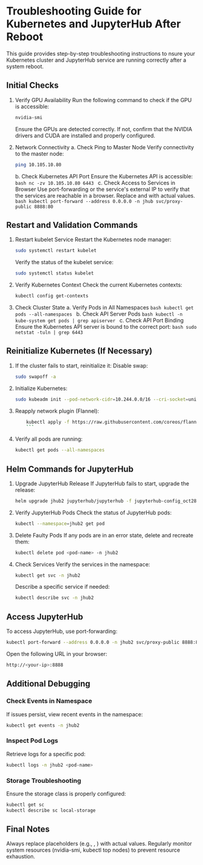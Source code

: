 
# Troubleshooting Guide for Kubernetes and JupyterHub After Reboot

This guide provides step-by-step troubleshooting instructions to nsure your Kubernetes cluster and JupyterHub service are running correctly after a system reboot.

## Initial Checks

1. Verify GPU Availability
    Run the following command to check if the GPU is accessible:
      ```bash
      nvidia-smi
      ```
    Ensure the GPUs are detected correctly. If not, confirm that the NVIDIA drivers and CUDA are installed and properly configured.

2. Network Connectivity
	a. Check Ping to Master Node
      Verify connectivity to the master node:
      ```bash
      ping 10.105.10.80
      ```
	b. Check Kubernetes API Port
  		Ensure the Kubernetes API is accessible:
  		```bash
		nc -zv 10.105.10.80 6443
  		```
	c. Check Access to Services in Browser
	    Use port-forwarding or the service's external IP to verify that the services are reachable in a browser. Replace <ip> and <port> with actual values.
    	```bash
    	kubectl port-forward --address 0.0.0.0 -n jhub svc/proxy-public 8888:80
    	```

## Restart and Validation Commands

1. Restart kubelet Service
	Restart the Kubernetes node manager:
	```bash
	sudo systemctl restart kubelet
	```
	Verify the status of the kubelet service:
	```bash
	sudo systemctl status kubelet
	```
2. Verify Kubernetes Context
	Check the current Kubernetes contexts:
	```bash
	kubectl config get-contexts
	```
3. Check Cluster State
	a. Verify Pods in All Namespaces
		```bash
		kubectl get pods --all-namespaces
		```
	b. Check API Server Pods
		```bash
		kubectl -n kube-system get pods | grep apiserver
		```
	c. Check API Port Binding
		Ensure the Kubernetes API server is bound to the correct port:
		```bash
		sudo netstat -tuln | grep 6443
		```
## Reinitialize Kubernetes (If Necessary)

1. If the cluster fails to start, reinitialize it:
    Disable swap:
    ```bash
	sudo swapoff -a
	```
2. Initialize Kubernetes:
	```bash
	sudo kubeadm init --pod-network-cidr=10.244.0.0/16 --cri-socket=unix:///var/run/cri-dockerd.sock
	```
3. Reapply network plugin (Flannel):
	```bash
		kubectl apply -f https://raw.githubusercontent.com/coreos/flannel/master/Documentation/kube-flannel.yml
		```
4. Verify all pods are running:
	```bash
    kubectl get pods --all-namespaces
	```

## Helm Commands for JupyterHub
1. Upgrade JupyterHub Release
	If JupyterHub fails to start, upgrade the release:
	```bash
	helm upgrade jhub2 jupyterhub/jupyterhub -f jupyterhub-config_oct28.yaml -n jhub2
	```
2. Verify JupyterHub Pods
	Check the status of JupyterHub pods:
	```bash
	kubectl --namespace=jhub2 get pod
	```
3. Delete Faulty Pods
	If any pods are in an error state, delete and recreate them:
	```bash
	kubectl delete pod <pod-name> -n jhub2
	```
4. Check Services
	Verify the services in the namespace:
	```bash
	kubectl get svc -n jhub2
	```
	Describe a specific service if needed:
	```bash
	kubectl describe svc -n jhub2
	```
## Access JupyterHub

To access JupyterHub, use port-forwarding:
```bash
kubectl port-forward --address 0.0.0.0 -n jhub2 svc/proxy-public 8888:80
```
Open the following URL in your browser:
```bash
http://<your-ip>:8888
```
## Additional Debugging

### Check Events in Namespace
If issues persist, view recent events in the namespace:
```bash
kubectl get events -n jhub2
```
### Inspect Pod Logs
Retrieve logs for a specific pod:
```bash
kubectl logs -n jhub2 <pod-name>
```
### Storage Troubleshooting
Ensure the storage class is properly configured:
```bash
kubectl get sc
kubectl describe sc local-storage
```
## Final Notes
Always replace placeholders (e.g., <your-ip>, <pod-name>) with actual values.
Regularly monitor system resources (nvidia-smi, kubectl top nodes) to prevent resource exhaustion.
